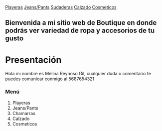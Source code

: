[Playeras](./playeras.md)  [Jeans/Pants](./jeans.md)  [Sudaderas](./sudaderas.md)  [Calzado](./calzado.md) [Cosmeticos](./cosmeticos.md)
## Bienvenida a mi sitio web de Boutique en donde podrás ver variedad de ropa y accesorios de tu gusto 

# Presentación 
Hola mi nombre es Melina Reynoso Gil, cualquier duda o comentario te puedes comunicar conmigo al 5687654321 

### Menú 
1. Playeras 
2. Jeans/Pants 
3. Chamarras 
4. Calzado
5. Cosmeticos


